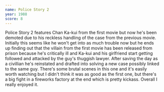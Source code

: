 ```yaml
---
name: Police Story 2
year: 1988
score: 8
---
```

Police Story 2 features Chan Ka-kui from the first movie but now he's been demoted due to his reckless handling of the case from the previous movie. Initially this seems like he won't get into as much trouble now but he ends up finding out that the villain from the first movie has been released from prison because he's critically ill and Ka-kui and his girlfriend start getting followed and attacked by the guy's thuggish lawyer. After saving the day as a civillian he's reinstated and drafted into solving a new case possibly linked to the same guy. There's some brutal scenes in this one and it's easily worth watching but I didn't think it was as good as the first one, but there's a big fight in a fireworks factory at the end which is pretty kickass. Overall I really enjoyed it.
